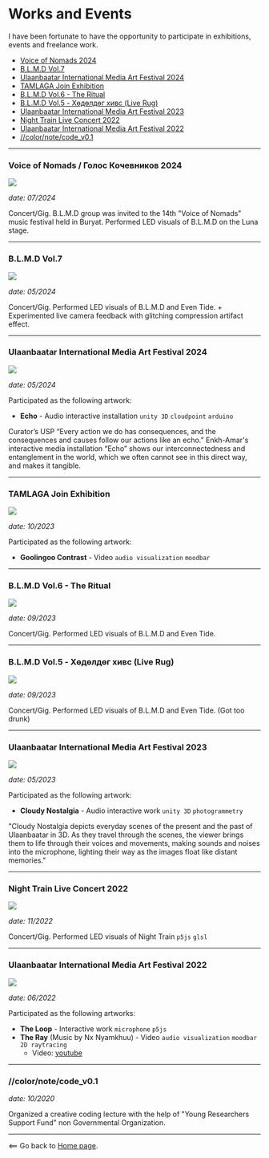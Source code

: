# Works and Events

I have been fortunate to have the opportunity to participate in exhibitions, events and freelance work.

- [Voice of Nomads 2024](#voice-of-nomads--голос-кочевников-2024)
- [B.L.M.D Vol.7](#blmd-vol7)
- [Ulaanbaatar International Media Art Festival 2024](#ulaanbaatar-international-media-art-festival-2024)
- [TAMLAGA Join Exhibition](#tamlaga-join-exhibition)
- [B.L.M.D Vol.6 - The Ritual](#blmd-vol6---the-ritual)
- [B.L.M.D Vol.5 - Хөдөлдөг хивс (Live Rug)](#blmd-vol5---хөдөлдөг-хивс-live-rug)
- [Ulaanbaatar International Media Art Festival 2023](#ulaanbaatar-international-media-art-festival-2023)
- [Night Train Live Concert 2022](#night-train-live-concert-2022)
- [Ulaanbaatar International Media Art Festival 2022](#ulaanbaatar-international-media-art-festival-2022)
- [//color/note/code_v0.1](#colornotecode_v01)

----------------------

### Voice of Nomads / Голос Кочевников 2024

![](assets/image/ev/voice_of_nomads24.jpg)

_date: 07/2024_

Concert/Gig. B.L.M.D group was invited to the 14th "Voice of Nomads" music festival held in Buryat. Performed LED visuals of B.L.M.D on the Luna stage.

----------------------

### B.L.M.D Vol.7

![](assets/image/ev/blmd_vol7.jpg)

_date: 05/2024_

Concert/Gig. Performed LED visuals of B.L.M.D and Even Tide. + Experimented live camera feedback with glitching compression artifact effect. 

----------------------

### Ulaanbaatar International Media Art Festival 2024

![](assets/image/ev/ubimaf24.jpg)

_date: 05/2024_

Participated as the following artwork:

* **Echo** - Audio interactive installation `unity 3D` `cloudpoint` `arduino`

Curator’s USP 
“Every action we do has consequences, and the consequences and causes follow our actions like an echo.”  Enkh-Amar's interactive media installation “Echo” shows our interconnectedness and entanglement in the world, which we often cannot see in this direct way, and makes it tangible.

----------------------

### TAMLAGA Join Exhibition

![](assets/image/ev/tamlaga.jpg)

_date: 10/2023_

Participated as the following artwork:

* **Goolingoo Contrast** - Video `audio visualization` `moodbar`

----------------------

### B.L.M.D Vol.6 - The Ritual

![](assets/image/ev/blmd_vol6.jpg)

_date: 09/2023_

Concert/Gig. Performed LED visuals of B.L.M.D and Even Tide.

----------------------

### B.L.M.D Vol.5 - Хөдөлдөг хивс (Live Rug)

![](assets/image/ev/blmd_vol5.jpg)

_date: 09/2023_

Concert/Gig. Performed LED visuals of B.L.M.D and Even Tide. (Got too drunk)

----------------------

### Ulaanbaatar International Media Art Festival 2023

![](assets/image/ev/ubimaf23.jpg)

_date: 05/2023_

Participated as the following artwork:

* **Cloudy Nostalgia** - Audio interactive work `unity 3D` `photogrammetry`

"Cloudy Nostalgia depicts everyday scenes of the present and the past of Ulaanbaatar in 3D. As they travel through the scenes, the viewer brings them to life through their voices and movements, making sounds and noises into the microphone, lighting their way as the images float like distant memories."

----------------------

### Night Train Live Concert 2022

![](assets/image/ev/night_train.jpg)

_date: 11/2022_

Concert/Gig. Performed LED visuals of Night Train `p5js` `glsl`

----------------------

### Ulaanbaatar International Media Art Festival 2022 

![](assets/image/ev/ubimaf22.jpg)

_date: 06/2022_

Participated as the following artworks:

* **The Loop** - Interactive work `microphone` `p5js`
* **The Ray** (Music by Nx Nyamkhuu) - Video `audio visualization` `moodbar` `2D raytracing`
    - Video: [youtube](https://www.youtube.com/watch?v=OGsn-PbV8Vk)
    

----------------------

### //color/note/code_v0.1

_date: 10/2020_

Organized a creative coding lecture with the help of "Young Researchers Support Fund" non Governmental Organization.

----------------------

<== Go back to [Home page](.).
